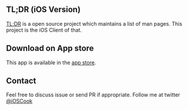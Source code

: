 ## TL;DR (iOS Version)

[TL;DR][href1] is a open source project which maintains a list of man pages. This project is the iOS Client of that.

## Download on App store
This app is available in the [app store][href2].

## Contact
Feel free to discuss issue or send PR if appropriate.
Follow me at twitter [@iOSCook][href3]

[href1]: https://github.com/tldr-pages/tldr
[href2]: https://appsto.re/sg/IQ0-_.i
[href3]: http://twitter.com/iOSCook
